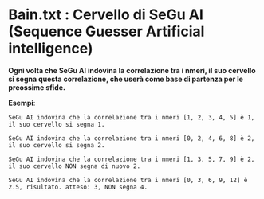 # Bain.txt : Cervello di SeGu AI (Sequence Guesser Artificial intelligence)
__Ogni volta che SeGu AI indovina la correlazione tra i nmeri, il suo cervello si segna questa correlazione,
che userà come base di partenza per le preossime sfide.__

__Esempi__:  

```
SeGu AI indovina che la correlazione tra i nmeri [1, 2, 3, 4, 5] è 1, il suo cervello si segna 1.
```

```
SeGu AI indovina che la correlazione tra i nmeri [0, 2, 4, 6, 8] è 2, il suo cervello si segna 2.
```

```
SeGu AI indovina che la correlazione tra i nmeri [1, 3, 5, 7, 9] è 2, il suo cervello NON segna di nuovo 2.
```

```
SeGu AI indovina che la correlazione tra i nmeri [0, 3, 6, 9, 12] è 2.5, risultato. atteso: 3, NON segna 4.
```

